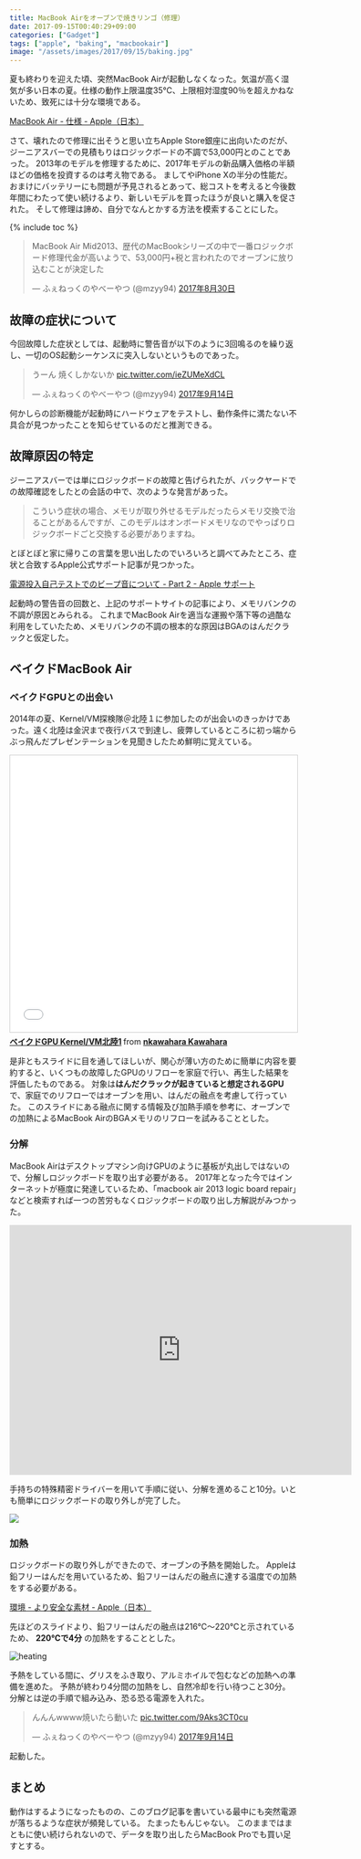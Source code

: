 ```yaml
---
title: MacBook Airをオーブンで焼きリンゴ（修理）
date: 2017-09-15T00:40:29+09:00
categories: ["Gadget"]
tags: ["apple", "baking", "macbookair"]
image: "/assets/images/2017/09/15/baking.jpg"
---
```



夏も終わりを迎えた頃、突然MacBook Airが起動しなくなった。気温が高く湿気が多い日本の夏。仕様の動作上限温度35℃、上限相対湿度90％を超えかねないため、致死には十分な環境である。

[MacBook Air - 仕様 - Apple（日本）](https://www.apple.com/jp/macbook-air/specs/)

さて、壊れたので修理に出そうと思い立ちApple Store銀座に出向いたのだが、ジーニアスバーでの見積もりはロジックボードの不調で53,000円とのことであった。
2013年のモデルを修理するために、2017年モデルの新品購入価格の半額ほどの価格を投資するのは考え物である。
ましてやiPhone Xの半分の性能だ。
おまけにバッテリーにも問題が予見されるとあって、総コストを考えると今後数年間にわたって使い続けるより、新しいモデルを買ったほうが良いと購入を促された。
そして修理は諦め、自分でなんとかする方法を模索することにした。

<!-- more -->
{% include toc %}


<blockquote class="twitter-tweet" data-lang="ja"><p lang="ja" dir="ltr">MacBook Air Mid2013、歴代のMacBookシリーズの中で一番ロジックボード修理代金が高いようで、53,000円+税と言われたのでオーブンに放り込むことが決定した</p>&mdash; ふぇねっくのやべーやつ (@mzyy94) <a href="https://twitter.com/mzyy94/status/902800288242843649">2017年8月30日</a></blockquote>
<script async src="//platform.twitter.com/widgets.js" charset="utf-8"></script>

## 故障の症状について

今回故障した症状としては、起動時に警告音が以下のように3回鳴るのを繰り返し、一切のOS起動シーケンスに突入しないというものであった。

<blockquote class="twitter-video" data-lang="ja"><p lang="ja" dir="ltr">うーん  焼くしかないか <a href="https://t.co/ieZUMeXdCL">pic.twitter.com/ieZUMeXdCL</a></p>&mdash; ふぇねっくのやべーやつ (@mzyy94) <a href="https://twitter.com/mzyy94/status/908327245885747200">2017年9月14日</a></blockquote>
<script async src="//platform.twitter.com/widgets.js" charset="utf-8"></script>

何かしらの診断機能が起動時にハードウェアをテストし、動作条件に満たない不具合が見つかったことを知らせているのだと推測できる。

## 故障原因の特定

ジーニアスバーでは単にロジックボードの故障と告げられたが、バックヤードでの故障確認をしたとの会話の中で、次のような発言があった。

> こういう症状の場合、メモリが取り外せるモデルだったらメモリ交換で治ることがあるんですが、このモデルはオンボードメモリなのでやっぱりロジックボードごと交換する必要がありますね。

とぼとぼと家に帰りこの言葉を思い出したのでいろいろと調べてみたところ、症状と合致するApple公式サポート記事が見つかった。

[電源投入自己テストでのビープ音について - Part 2 - Apple サポート](https://support.apple.com/ja-jp/HT1547)

起動時の警告音の回数と、上記のサポートサイトの記事により、メモリバンクの不調が原因とみられる。
これまでMacBook Airを適当な運搬や落下等の過酷な利用をしていたため、メモリバンクの不調の根本的な原因はBGAのはんだクラックと仮定した。


## ベイクドMacBook Air

### ベイクドGPUとの出会い

2014年の夏、Kernel/VM探検隊＠北陸１に参加したのが出会いのきっかけであった。遠く北陸は金沢まで夜行バスで到達し、疲弊しているところに初っ端からぶっ飛んだプレゼンテーションを見聞きしたため鮮明に覚えている。

<iframe src="//www.slideshare.net/slideshow/embed_code/key/H4qTVgGeZbXDZd?startSlide=2" width="595" height="485" frameborder="0" marginwidth="0" marginheight="0" scrolling="no" style="border:1px solid #CCC; border-width:1px; margin-bottom:5px; max-width: 100%;" allowfullscreen> </iframe> <div style="margin-bottom:5px"> <strong> <a href="//www.slideshare.net/naotokawahara3/alongtimeagoin-tottori-web" title=" ベイクドGPU Kernel/VM北陸1" target="_blank"> ベイクドGPU Kernel/VM北陸1</a> </strong> from <strong><a href="//www.slideshare.net/naotokawahara3" target="_blank">nkawahara Kawahara</a></strong> </div>

是非ともスライドに目を通してほしいが、関心が薄い方のために簡単に内容を要約すると、いくつもの故障したGPUのリフローを家庭で行い、再生した結果を評価したものである。
対象は**はんだクラックが起きていると想定されるGPU**で、家庭でのリフローではオーブンを用い、はんだの融点を考慮して行っていた。
このスライドにある融点に関する情報及び加熱手順を参考に、オーブンでの加熱によるMacBook AirのBGAメモリのリフローを試みることとした。



### 分解

MacBook Airはデスクトップマシン向けGPUのように基板が丸出しではないので、分解しロジックボードを取り出す必要がある。
2017年となった今ではインターネットが極度に発達しているため、「macbook air 2013 logic board repair」などと検索すれば一つの苦労もなくロジックボードの取り出し方解説がみつかった。

<iframe src="https://jp.ifixit.com/Guide/embed/16945" width="600" height="438" allowfullscreen frameborder="0"></iframe>

手持ちの特殊精密ドライバーを用いて手順に従い、分解を進めること10分。いとも簡単にロジックボードの取り外しが完了した。

<a href="https://www.amazon.co.jp/dp/B01MUCQB1O//ref=as_li_ss_il?ie=UTF8&linkCode=li3&tag=mzyy-22&linkId=582cbadddc622cf4b063d65f217b6ddc" target="_blank"><img border="0" src="//ws-fe.amazon-adsystem.com/widgets/q?_encoding=UTF8&ASIN=B01MUCQB1O&Format=_SL500_&ID=AsinImage&MarketPlace=JP&ServiceVersion=20070822&WS=1&tag=mzyy-22" ></a>


### 加熱

ロジックボードの取り外しができたので、オーブンの予熱を開始した。
Appleは鉛フリーはんだを用いているため、鉛フリーはんだの融点に達する温度での加熱をする必要がある。

[環境 - より安全な素材 - Apple（日本）](https://www.apple.com/jp/environment/safer-materials/)

先ほどのスライドより、鉛フリーはんだの融点は216℃～220℃と示されているため、 __220℃で4分__ の加熱をすることとした。

![heating](/assets/images/2017/09/15/heating.jpg)

予熱をしている間に、グリスをふき取り、アルミホイルで包むなどの加熱への準備を進めた。
予熱が終わり4分間の加熱をし、自然冷却を行い待つこと30分。
分解とは逆の手順で組み込み、恐る恐る電源を入れた。

<blockquote class="twitter-tweet" data-conversation="none" data-lang="ja"><p lang="ja" dir="ltr">んんんwwww焼いたら動いた <a href="https://t.co/9Aks3CT0cu">pic.twitter.com/9Aks3CT0cu</a></p>&mdash; ふぇねっくのやべーやつ (@mzyy94) <a href="https://twitter.com/mzyy94/status/908343638614085632">2017年9月14日</a></blockquote>
<script async src="//platform.twitter.com/widgets.js" charset="utf-8"></script>

起動した。

## まとめ

動作はするようになったものの、このブログ記事を書いている最中にも突然電源が落ちるような症状が頻発している。
たまったもんじゃない。
このままではまともに使い続けられないので、データを取り出したらMacBook Proでも買い足すとする。
